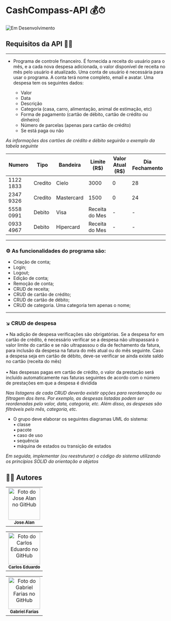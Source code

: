 # CashCompass-API 💰⏱
![Em Desenvolvimento](http://img.shields.io/static/v1?label=STATUS&message=EM%20DESENVOLVIMENTO&color=yellow&style=for-the-badge)

## Requisitos da API 📃📌
---
* Programa de controle financeiro. É fornecida a receita do usuário para o mês, e a cada nova despesa adicionada, o valor 
disponível de receita no mês pelo usuário é atualizado. Uma conta de usuário é necessária para usar o programa. A 
conta terá nome completo, email e avatar. Uma despesa tem os seguintes dados:

  * Valor <br>
  * Data <br>
  * Descrição <br>
  * Categoria (casa, carro, alimentação, animal de estimação, etc) <br>
  * Forma de pagamento (cartão de débito, cartão de crédito ou dinheiro) <br>
  * Número de parcelas (apenas para cartão de crédito) <br>
  * Se está paga ou não <br>

*As informações dos cartões de crédito e débito seguirão o exemplo da tabela seguinte*

| Numero | Tipo | Bandeira | Limite (R$) | Valor Atual (R$) | Dia Fechamento |
| ------------- | ------------- |  ------------- |  ------------- |  ------------- |  ------------- |
| 1122 1833 | Credito | Cielo | 3000 | 0 | 28 |
| 2347 9326 | Credito | Mastercard | 1500 | 0 | 24 |
| 5558 0991 | Debito | Visa | Receita do Mes | - | - |
| 0933 4967 | Debito | Hipercard | Receita do Mes | - | - |

---
### ⚙ As funcionalidades do programa são:
 - Criação de conta;
 - Login;
 - Logout;
 - Edição de conta;
 - Remoção de conta;
 - CRUD de receita;
 - CRUD de cartão de crédito;
 - CRUD de cartão de débito;
 - CRUD de categoria. Uma categoria tem apenas o nome;
---

### ↘ CRUD de despesa
• Na adição de despesa verificações são obrigatórias. Se a despesa for em cartão de
crédito, é necessário verificar se a despesa não ultrapassará o valor limite do cartão e se
não ultrapassou o dia de fechamento da fatura, para inclusão da despesa na fatura do
mês atual ou do mês seguinte. Caso a despesa seja em cartão de débito, deve-se verificar
se ainda existe saldo no cartão (receita do mês) <br><br>
• Nas despesas pagas em cartão de crédito, o valor da prestação será incluído automaticamente
nas faturas seguintes de acordo com o número de prestações em que a despesa é
dividida

_Nas listagens de cada CRUD deverão existir opções para reordenação ou filtragem dos itens.
Por exemplo, as despesas listadas podem ser reordenadas pelo valor, data, categoria, etc. Além
disso, as despesas são filtráveis pelo mês, categoria, etc._

* O grupo deve elaborar os seguintes diagramas UML do sistema: <br>
 • classe <br>
 • pacote <br>
 • caso de uso <br>
 • sequência <br>
 • máquina de estados ou transição de estados <br>

_Em seguida, implementar (ou reestruturar) o código do sistema utilizando os princípios SOLID da
orientação a objetos_

<h2>👨‍💻 Autores</h2>

<table>
  <tr>
    <td align="center">
      <a href="https://github.com/theJoseAlan">
        <img src="https://avatars.githubusercontent.com/u/117518719?v=4" width="100px;" alt="Foto do Jose Alan no GitHub"/><br>
        <sub>
          <b>Jose Alan</b>
        </sub>
      </a>
    </td>
  </tr>
</table>

<table>
  <tr>
    <td align="center">
      <a href="https://github.com/carlosedu757">
        <img src="https://avatars.githubusercontent.com/u/74271104?v=4" width="100px;" alt="Foto do Carlos Eduardo no GitHub"/><br>
        <sub>
          <b>Carlos Eduardo</b>
        </sub>
      </a>
    </td>
  </tr>
</table>

<table>
  <tr>
    <td align="center">
      <a href="https://github.com/FireBlastL">
        <img src="https://github.com/carlosedu757/CashCompass-API/assets/117518719/7c42fdc7-a357-4600-a9d0-431614c1ce9e" width="100px;" alt="Foto do Gabriel Farias no GitHub"/><br>
        <sub>
          <b>Gabriel Farias</b>
        </sub>
      </a>
    </td>
  </tr>
</table>
